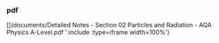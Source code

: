 ### pdf

[](documents/Detailed Notes - Section 02 Particles and Radiation - AQA Physics A-Level.pdf ':include :type=iframe width=100%')
